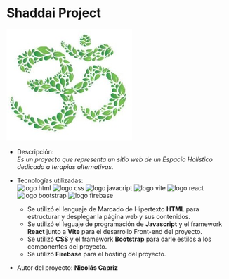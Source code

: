 # Shaddai Project

![logo](./src/assets/img/Logo-Shaddai.jpeg "Logo Project")

* Descripción:<br>
	*Es un proyecto que representa un sitio web de un Espacio Holístico dedicado a terapias alternativas.*

* Tecnologías utilizadas:<br>
     ![logo html](https://img.icons8.com/color/48/html-5--v1.png)
     ![logo css](https://img.icons8.com/fluency/48/css3.png)
     ![logo javacript](https://img.icons8.com/color/48/javascript--v1.png)
     ![logo vite](https://img.icons8.com/fluency/48/vite.png)
     ![logo react](https://img.icons8.com/color/48/react-native.png)
     ![logo bootstrap](https://img.icons8.com/color/48/bootstrap--v2.png)
     ![logo firebase](https://img.icons8.com/color/48/firebase.png)
    - Se utilizó el lenguaje de Marcado de Hipertexto **HTML** para estructurar y desplegar la página web y sus contenidos.
	- Se utilizó el leguaje de programación de **Javascript** y el framework **React** junto a **Vite** para el desarrollo 
    Front-end del proyecto.
	- Se utilizó **CSS** y el framework **Bootstrap** para darle estilos a los componentes del proyecto.
    - Se utilizó **Firebase** para el hosting del proyecto.

* Autor del proyecto:
	**Nicolás Capriz**
